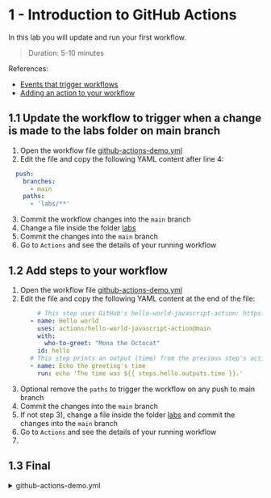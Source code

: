 # 1 - Introduction to GitHub Actions
In this lab you will update and run your first workflow.
> Duration: 5-10 minutes

References:
- [Events that trigger workflows](https://docs.github.com/en/actions/using-workflows/events-that-trigger-workflows)
- [Adding an action to your workflow](https://docs.github.com/en/actions/learn-github-actions/finding-and-customizing-actions#adding-an-action-to-your-workflow)

## 1.1 Update the workflow to trigger when a change is made to the labs folder on main branch

1. Open the workflow file [github-actions-demo.yml](/.github/workflows/github-actions-demo.yml)
2. Edit the file and copy the following YAML content after line 4:
```YAML
  push:
    branches:
      - main
    paths:
      - 'labs/**'
```
3. Commit the workflow changes into the `main` branch
4. Change a file inside the folder [labs](/labs)
5. Commit the changes into the `main` branch
6. Go to `Actions` and see the details of your running workflow

## 1.2 Add steps to your workflow

1. Open the workflow file [github-actions-demo.yml](/.github/workflows/github-actions-demo.yml)
2. Edit the file and copy the following YAML content at the end of the file:
```YAML
        # This step uses GitHub's hello-world-javascript-action: https://github.com/actions/hello-world-javascript-action
      - name: Hello world
        uses: actions/hello-world-javascript-action@main
        with:
          who-to-greet: "Mona the Octocat"
        id: hello
      # This step prints an output (time) from the previous step's action.
      - name: Echo the greeting's time
        run: echo 'The time was ${{ steps.hello.outputs.time }}.'   
```
3. Optional remove the `paths` to trigger the workflow on any push to main branch
4. Commit the changes into the `main` branch
5. If not step 3), change a file inside the folder [labs](/labs) and commit the changes into the `main` branch
6. Go to `Actions` and see the details of your running workflow
7. 

## 1.3 Final
<details>
  <summary>github-actions-demo.yml</summary>
  
```YAML
name: 01-1. GitHub Actions Demo
on: 
  workflow_dispatch:
  workflow_call:
  push:
    branches:
      - main

jobs:
  Explore-GitHub-Actions:
    runs-on: ubuntu-latest
    steps:
      - run: echo "🎉 The job was automatically triggered by a ${{ github.event_name }} event."
      - run: echo "🐧 This job is now running on a ${{ runner.os }} server hosted by GitHub!"
      - run: echo "🔎 The name of your branch is ${{ github.ref }} and your repository is ${{ github.repository }}."
      - name: Check out repository code
        uses: actions/checkout@v4
      - run: echo "💡 The ${{ github.repository }} repository has been cloned to the runner."
      - run: echo "🖥️ The workflow is now ready to test your code on the runner."
      - name: List files in the repository
        run: |
          ls ${{ github.workspace }}
      - run: echo "🍏 This job's status is ${{ job.status }}."
      - name: Adding markdown
        run: echo "### Hello world! :rocket:" >> "$GITHUB_STEP_SUMMARY"
      # This step uses GitHub's hello-world-javascript-action: https://github.com/actions/hello-world-javascript-action
      - name: Hello world
        uses: actions/hello-world-javascript-action@main
        with:
          who-to-greet: "Mona the Octocat"
        id: hello
      # This step prints an output (time) from the previous step's action.
      - name: Echo the greeting's time
        run: echo 'The time was ${{ steps.hello.outputs.time }}.'   
```
</details>

